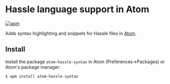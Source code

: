 # Hassle language support in Atom

[![apm](https://img.shields.io/apm/v/atom-hassle-syntax.svg)](https://atom.io/packages/atom-hassle-syntax)

Adds syntax highlighting and snippets for Hassle files in [Atom](http://atom.io/).

## Install

Install the package `atom-hassle-syntax` in Atom (Preferences->Packages) or Atom's package manager:

```bash
$ apm install atom-hassle-syntax
